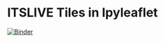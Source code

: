 # ITSLIVE Tiles in Ipyleaflet

[![Binder](https://mybinder.org/badge_logo.svg)](https://mybinder.org/v2/gh/wallinb/itslive_tiles/HEAD)